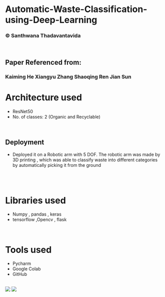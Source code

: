 <h1>Automatic-Waste-Classification-using-Deep-Learning
</h1>
 <h3> © Santhwana Thadavantavida</h3>
   <br> 
  <h2>Paper Referenced from:</h2>
 <h3> Kaiming He Xiangyu Zhang Shaoqing Ren Jian Sun
    <br> 
    
  <h1> Architecture used</h1>
 <p title=Architecture used>  
<ul>
<li>ResNet50</li>
<li> No. of classes: 2 (Organic and Recyclable) </li>
 </ul></p>  
 <br> 
 
 <h2>Deployment</h2> 
<p title=Deployment>  
<ul>
<!-- <li>Add more data to your train dataset for better accuracy.I didn't add much because of github limits to storage.</li> -->
<li>Deployed it on a Robotic arm with 5 DOF. The robotic arm was made by 3D printing , which was able to classify waste into different categories by automatically picking it from the ground </li>
  </ul></p> 
 <br> 
  
   <br> 
 <h1> Libraries used</h1>
 <p title=Libraries used>  
<ul>
<li>Numpy , pandas , keras  </li>
<li>tensorflow ,Opencv , flask </li> 
</ul> </p> 
  <br>  
 
  <h1> Tools used</h1>
 <p title=Tools used>  
<ul>
<li>Pycharm</li>
<li>Google Colab</li>
<li>GitHub</li>
<!-- <li>Visual Studio</li> -->
</ul> </p> 
  <br> 
  
<img src="https://i.ibb.co/bdWGLcj/Screenshot-2021-12-14-232222.png"> 
<img src="https://i.ibb.co/C1CWmzL/Screenshot-2021-12-14-232416.png">  
</ul>
</p>
<br>  
